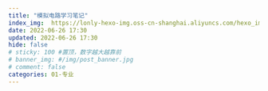 ```yaml
---
title: "模拟电路学习笔记"
index_img:  https://lonly-hexo-img.oss-cn-shanghai.aliyuncs.com/hexo_images/模拟电路学习笔记/1656236903734.png
date: 2022-06-26 17:30
updated: 2022-06-26 17:30
hide: false
# sticky: 100 #置顶，数字越大越靠前
# banner_img: #/img/post_banner.jpg
# comment: false
categories: 01-专业
---
```


<!--more-->

